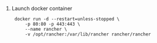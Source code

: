 1. Launch docker container
   ```
    docker run -d --restart=unless-stopped \
        -p 80:80 -p 443:443 \
        --name rancher \
        -v /opt/rancher:/var/lib/rancher rancher/rancher
   ```